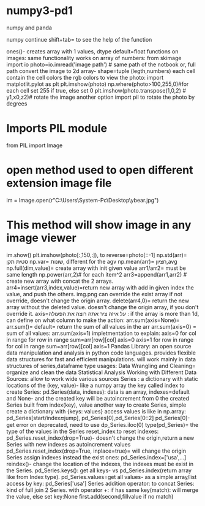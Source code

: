 # numpy3-pd1
numpy and panda

numpy continue shift+tab= to see the help of the function

ones()- creates array with 1 values, dtype default=float
functions on images: same functionality works on array of numbers:
from skimage import io
photo=io.imread('image path') # same path of the notbook or, full path
convert the image to 2d array- shape=tuple (legth,numbers)
each cell contain the cell colors the rgb colors
to view the photo:
  import matplotlit.pylot as plt
  plt.imshow(photo)
np.where(photo>100,255,0)#for each cell set 255 if true, else set 0
plt.imshow(photo.transpose(1,0,2) # y1,x0,z2)# rotate the image
another option import pil to rotate the photo by degrees
# Imports PIL module
from PIL import Image
# open method used to open different extension image file
im = Image.open(r"C:\Users\System-Pc\Desktop\ybear.jpg")

# This method will show image in any image viewer
im.show()
plt.imshow(photo[:,150,:]),
to reverse=photo[::-1]
np.std(arr)= סטית תקן
np.var= שונות, different for the agv
np.mean(arr)= חציון,avg
np.full(dim,value)= create array with init given value
arr1/arr2= must be same length
np.power(arr,2)# for each item^2
arr3=append(arr1,arr2) # create new array with concat the 2 arrays.
arr4=insert(arr3,index,value)=return new array with add in given index the value, and push the others. img.png
can override the exist array
if not override, doesn't change the origin array.
delete(arr4,0)= return the new array without the deleted value.
doesn't change the origin array, if you don't override it.
axis=על איזה ציר אתה רוצה את הפעולה :
if the array is more than 1d, can define on what column to make the action:
arr.sum(axis=None)= arr.sum()= default= return the sum of all values in the arr
arr.sum(axis=0) = sum of all values:
arr.sum(axis=1)
impletmentation to explain:
axis=0
for col in range
  for row in range
     sum=arr[row][col] axis=0
axis=1
for row in range
   for col in range
    sum=arr[row][col] axis=1
Pandas Library: an open source data manipulation and analysis in python code languages.
provides flexible data structures for fast and efficient manipulations.
will work mainly in data structures of series,dataframe type
usages:
Data Wrangling and Cleaning= organize and clean the data
Statistical Analysis
Working with Different Data Sources: allow to work wide various sources
Series : a dictionary with static locations of the (key, value)- like a numpy array
the key called index
to create Series: pd.Series(data, indexes):
data is an array, indexes=default and None- and the created key will be autoincrement from 0
the created Series built from index(key), value
another way to create Series, simple create a dictionary with {keys: values}
access values is like in np.array: pd_Series[start/index:end:jump], pd_Series[0],pd_Series[0::2]
pd_Series[0]- get error on deprecated, need to use dp_Series.iloc(0)
type(pd_Series)= the type of the values in the Series
reset_index:to reset indexes: pd_Series.reset_index(drop=True)- doesn't change the origin,return a new Series with new indexes as autoincrement values
pd_Series.reset_index(drop=True, inplace=true)= will change the origin Series
assign indexes instead the exist ones: pd_Series.index=['usa',...]
reindex()- change the location of the indexes, the indexes must be exist in the Series.
pd_Series.keys(): get all keys- vs pd_Series.index(return array like from Index type).
pd_Series.values=get all values- as a simple array/list
access by key: pd_Series['usa']
Series addition operator: to concat Series: kind of full join 2 Series.
with operator +: if has same key(match): will merge the value, else set key:None
first.add(second,fillvalue if no match)
